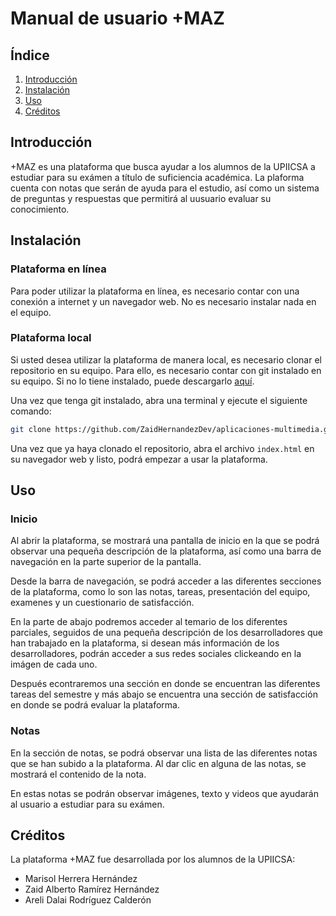 # Manual de usuario +MAZ

## Índice
1. [Introducción](#introducción)
2. [Instalación](#instalación)
3. [Uso](#uso)
4. [Créditos](#créditos)

## Introducción
+MAZ es una plataforma que busca ayudar a los alumnos de la UPIICSA a estudiar para su exámen a título de suficiencia académica.
La plaforma cuenta con notas que serán de ayuda para el estudio, así como un sistema de preguntas y respuestas que permitirá al uusuario evaluar su conocimiento.

## Instalación

### Plataforma en línea
Para poder utilizar la plataforma en línea, es necesario contar con una conexión a internet y un navegador web. No es necesario instalar nada en el equipo.

### Plataforma local
Si usted desea utilizar la plataforma de manera local, es necesario clonar el repositorio en su equipo. Para ello, es necesario contar con git instalado en su equipo. Si no lo tiene instalado, puede descargarlo [aquí](https://git-scm.com/).

Una vez que tenga git instalado, abra una terminal y ejecute el siguiente comando:
```bash
git clone https://github.com/ZaidHernandezDev/aplicaciones-multimedia.git
```

Una vez que ya haya clonado el repositorio, abra el archivo `index.html` en su navegador web y listo, podrá empezar a usar la plataforma.

## Uso

### Inicio
Al abrir la plataforma, se mostrará una pantalla de inicio en la que se podrá observar una pequeña descripción de la plataforma, así como una barra de navegación en la parte superior de la pantalla.

Desde la barra de navegación, se podrá acceder a las diferentes secciones de la plataforma, como lo son las notas, tareas, presentación del equipo, examenes y un cuestionario de satisfacción.

En la parte de abajo podremos acceder al temario de los diferentes parciales, seguidos de una pequeña descripción de los desarrolladores que han trabajado en la plataforma, si desean más información de los desarrolladores, podrán acceder a sus redes sociales clickeando en la imágen de cada uno.

Después econtraremos una sección en donde se encuentran las diferentes tareas del semestre y más abajo se encuentra una sección de satisfacción en donde se podrá evaluar la plataforma.

### Notas
En la sección de notas, se podrá observar una lista de las diferentes notas que se han subido a la plataforma. Al dar clic en alguna de las notas, se mostrará el contenido de la nota.

En estas notas se podrán observar imágenes, texto y videos que ayudarán al usuario a estudiar para su exámen.

## Créditos
La plataforma +MAZ fue desarrollada por los alumnos de la UPIICSA:
- Marisol Herrera Hernández
- Zaid Alberto Ramírez Hernández
- Areli Dalai Rodríguez Calderón
